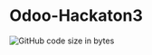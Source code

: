 # Odoo-Hackaton3

<img alt="GitHub code size in bytes" src="https://my.visme.co/view/31om1jyx-new-project" />
